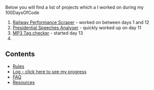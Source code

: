 Below you will find a list of projects which a I worked on during my 100DaysOfCode

1. [Railway Performance Scraper](http://github.com/watty62/SRPPM/) - worked on between days 1 and 12
2. [Presidential Speeches Analyser](https://github.com/watty62/pres_speeches) - quickly worked up on day 11
3. [MP3 Tag checker](https://github.com/watty62/mp3_checker) - started day 13
4. 


## Contents
* [Rules](rules.md)
* [Log - click here to see my progress](log.md)
* [FAQ](FAQ.md)
* [Resources](resources.md)